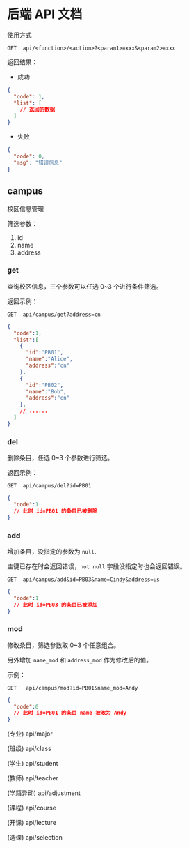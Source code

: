 # 后端 API 文档

使用方式

```
GET  api/<function>/<action>?<param1>=xxx&<param2>=xxx
```

返回结果：

- 成功

```json
{
  "code": 1,
  "list": [
    // 返回的数据
  ]
}
```

- 失败

```json
{
  "code": 0,
  "msg": "错误信息"
}
```

## campus

校区信息管理

筛选参数：

1. id
2. name
3. address

### get

查询校区信息，三个参数可以任选 0~3 个进行条件筛选。

返回示例：

```
GET  api/campus/get?address=cn
```

```json
{
  "code":1,
  "list":[
    {
      "id":"PB01",
      "name":"Alice",
      "address":"cn"
    },
    {
      "id":"PB02",
      "name":"Bob",
      "address":"cn"
    },
    // ......
  ]
}
```

### del

删除条目，任选 0~3 个参数进行筛选。

返回示例：

```
GET  api/campus/del?id=PB01
```

```json
{
  "code":1
  // 此时 id=PB01 的条目已被删除
}
```

### add

增加条目，没指定的参数为 `null`.

主键已存在时会返回错误，`not null` 字段没指定时也会返回错误。

```
GET  api/campus/add&id=PB03&name=Cindy&address=us
```

```json
{
  "code":1
  // 此时 id=PB03 的条目已被添加
}
```

### mod

修改条目，筛选参数取 0~3 个任意组合。

另外增加 `name_mod` 和 `address_mod` 作为修改后的值。

示例：

```
GET   api/campus/mod?id=PB01&name_mod=Andy
```

```json
{
  "code":0
  // 此时 id=PB01 的条目 name 被改为 Andy
}
```

(专业) api/major

(班级) api/class

(学生) api/student

(教师) api/teacher

(学籍异动) api/adjustment

(课程)  api/course

(开课)  api/lecture

(选课)  api/selection
